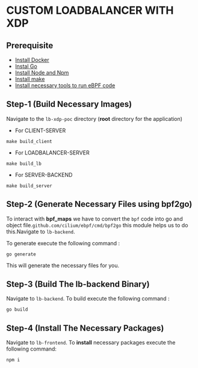 # CUSTOM LOADBALANCER WITH XDP

## Prerequisite

 - [Install Docker]()
 - [Instal Go]()
 - [Install Node and Npm]()
 - [Install make]()
 - [Install necessary tools to run eBPF code]()

## Step-1 (Build Necessary Images)
Navigate to the `lb-xdp-poc` directory (**root** directory for the application)

 - For CLIENT-SERVER
```
make build_client
```
 - For LOADBALANCER-SERVER
 ```
 make build_lb
 ```
 - For SERVER-BACKEND
```
make build_server
```
## Step-2 (Generate Necessary Files using bpf2go)
To interact with **bpf_maps** we have to convert the `bpf` code into go and object file.`github.com/cilium/ebpf/cmd/bpf2go` this module helps us to do this.Navigate to `lb-backend`.

To generate execute the following command : 
```
go generate
```
This will generate the necessary files for you.

## Step-3 (Build The lb-backend Binary)
Navigate to `lb-backend`. To build execute the following command :
```
go build
```
## Step-4 (Install The Necessary Packages)
Navigate to `lb-frontend`. To **install** necessary packages execute the following command:
```
npm i
```
